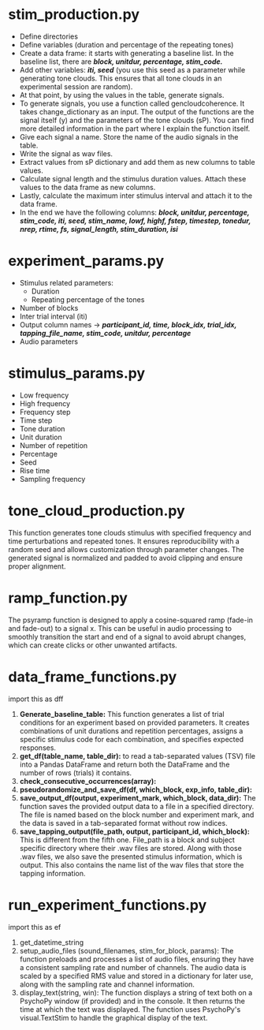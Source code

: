 # stim_production.py
* Define directories
* Define variables (duration and percentage of the repeating tones)
* Create a data frame: it starts with generating a baseline list. In the baseline list, there are ***block, unitdur, percentage, stim_code.***
* Add other variables: ***iti, seed*** (you use this seed as a parameter while generating tone clouds. This ensures that all tone clouds in an experimental session are random).
* At that point, by using the values in the table, generate signals. 
* To generate signals, you use a function called gencloudcoherence. It takes change_dictionary as an input. The output of the functions are the signal itself (y) and the parameters of the tone clouds (sP). You can find more detailed information in the part where I explain the function itself. 
* Give each signal a name. Store the name of the audio signals in the table.
* Write the signal as wav files.
* Extract values from sP dictionary and add them as new columns to table values.
* Calculate signal length and the stimulus duration values. Attach these values to the data frame as new columns. 
* Lastly, calculate the maximum inter stimulus interval and attach it to the data frame.
* In the end we have the following columns: ***block, unitdur, percentage, stim_code, iti, seed, stim_name, lowf, highf, fstep, timestep, tonedur, nrep, rtime, fs, signal_length, stim_duration, isi***

# experiment_params.py
* Stimulus related parameters:
  * Duration
  * Repeating percentage of the tones
* Number of blocks
* Inter trial interval (iti)
* Output column names → ***participant_id, time, block_idx, trial_idx, tapping_file_name, stim_code, unitdur, percentage***
* Audio parameters

# stimulus_params.py
* Low frequency 
* High frequency
* Frequency step
* Time step
* Tone duration
* Unit duration
* Number of repetition
* Percentage
* Seed
* Rise time
* Sampling frequency

# tone_cloud_production.py
This function generates tone clouds stimulus with specified frequency and time perturbations and repeated tones. It ensures reproducibility with a random seed and allows customization through parameter changes. The generated signal is normalized and padded to avoid clipping and ensure proper alignment.

# ramp_function.py
The psyramp function is designed to apply a cosine-squared ramp (fade-in and fade-out) to a signal x. This can be useful in audio processing to smoothly transition the start and end of a signal to avoid abrupt changes, which can create clicks or other unwanted artifacts. 

# data_frame_functions.py
import this as dff
1. **Generate_baseline_table:** This function generates a list of trial conditions for an experiment based on provided parameters. It creates combinations of unit durations and repetition percentages, assigns a specific stimulus code for each combination, and specifies expected responses.
2. **get_df(table_name, table_dir):** to read a tab-separated values (TSV) file into a Pandas DataFrame and return both the DataFrame and the number of rows (trials) it contains.
3. **check_consecutive_occurrences(array):**
4. **pseudorandomize_and_save_df(df, which_block, exp_info, table_dir):**
5. **save_output_df(output, experiment_mark, which_block, data_dir):** The function saves the provided output data to a file in a specified directory. The file is named based on the block number and experiment mark, and the data is saved in a tab-separated format without row indices.
6. **save_tapping_output(file_path, output, participant_id, which_block):** This is different from the fifth one. File_path is a block and subject specific directory where their .wav files are stored. Along with those .wav files, we also save the presented stimulus information, which is output. This also contains the name list of the wav files that store the tapping information.

# run_experiment_functions.py 
import this as ef
1. get_datetime_string
2. setup_audio_files (sound_filenames, stim_for_block, params): The function preloads and processes a list of audio files, ensuring they have a consistent sampling rate and number of channels. The audio data is scaled by a specified RMS value and stored in a dictionary for later use, along with the sampling rate and channel information.
3. display_text(string, win): The function displays a string of text both on a PsychoPy window (if provided) and in the console. It then returns the time at which the text was displayed. The function uses PsychoPy's visual.TextStim to handle the graphical display of the text.
